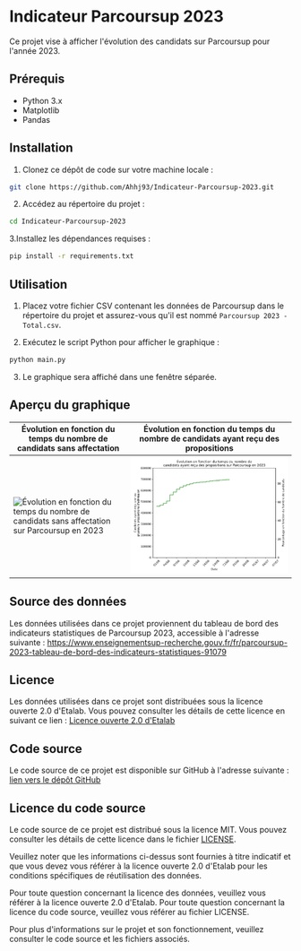 # Indicateur Parcoursup 2023
Ce projet vise à afficher l'évolution des candidats sur Parcoursup pour l'année 2023.

## Prérequis
* Python 3.x
* Matplotlib
* Pandas

## Installation
1. Clonez ce dépôt de code sur votre machine locale :
```bash
git clone https://github.com/Ahhj93/Indicateur-Parcoursup-2023.git
````

2. Accédez au répertoire du projet :
```bash
cd Indicateur-Parcoursup-2023
```

3.Installez les dépendances requises :

```bash
pip install -r requirements.txt
```

## Utilisation
1. Placez votre fichier CSV contenant les données de Parcoursup dans le répertoire du projet et assurez-vous qu'il est nommé `Parcoursup 2023 - Total.csv`.

2. Exécutez le script Python pour afficher le graphique :
```bash
python main.py
```

3. Le graphique sera affiché dans une fenêtre séparée.

## Aperçu du graphique
| Évolution en fonction du temps du nombre de candidats sans affectation| Évolution en fonction du temps du nombre de candidats ayant reçu des propositions |
| --- | --- |
| ![Évolution en fonction du temps du nombre de candidats sans affectation sur Parcoursup en 2023](https://github.com/Ahhj93/Indicateur-Parcoursup-2023/blob/main/%C3%89volution%20en%20fonction%20du%20temps%20du%20nombre%20de%20candidats%20sans%20affectation%20sur%20Parcoursup%20en%202023.svg) | ![Évolution en fonction du temps du nombre de candidats ayant reçu des propositions sur Parcoursup en 2023](https://github.com/Ahhj93/Indicateur-Parcoursup-2023/blob/main/%C3%89volution%20en%20fonction%20du%20temps%20du%20nombre%20de%20candidats%20ayant%20re%C3%A7u%20des%20propositions%20sur%20Parcoursup%20en%202023.svg) |

## Source des données
Les données utilisées dans ce projet proviennent du tableau de bord des indicateurs statistiques de Parcoursup 2023, accessible à l'adresse suivante : https://www.enseignementsup-recherche.gouv.fr/fr/parcoursup-2023-tableau-de-bord-des-indicateurs-statistiques-91079

## Licence
Les données utilisées dans ce projet sont distribuées sous la licence ouverte 2.0 d'Etalab. Vous pouvez consulter les détails de cette licence en suivant ce lien : [Licence ouverte 2.0 d'Etalab](https://github.com/etalab/licence-ouverte/blob/master/LO.md)

## Code source
Le code source de ce projet est disponible sur GitHub à l'adresse suivante : [lien vers le dépôt GitHub](https://github.com/Ahhj93/Indicateur-Parcoursup-2023)

## Licence du code source
Le code source de ce projet est distribué sous la licence MIT. Vous pouvez consulter les détails de cette licence dans le fichier [LICENSE](https://github.com/Ahhj93/Indicateur-Parcoursup-2023/blob/main/LICENSE).

Veuillez noter que les informations ci-dessus sont fournies à titre indicatif et que vous devez vous référer à la licence ouverte 2.0 d'Etalab pour les conditions spécifiques de réutilisation des données.

Pour toute question concernant la licence des données, veuillez vous référer à la licence ouverte 2.0 d'Etalab. Pour toute question concernant la licence du code source, veuillez vous référer au fichier LICENSE.

Pour plus d'informations sur le projet et son fonctionnement, veuillez consulter le code source et les fichiers associés.
